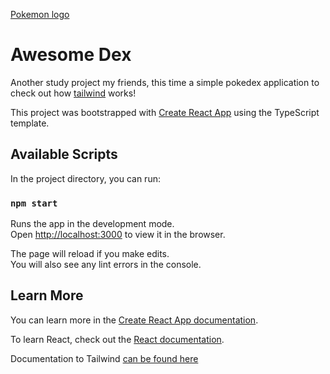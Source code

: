 [Pokemon logo](./src/assets/pokemonlogo.png)

# Awesome Dex

Another study project my friends, this time a simple pokedex application to check out how [tailwind](https://tailwindcss.com/) works!

This project was bootstrapped with [Create React App](https://github.com/facebook/create-react-app) using the TypeScript template.

## Available Scripts

In the project directory, you can run:

### `npm start`

Runs the app in the development mode.\
Open [http://localhost:3000](http://localhost:3000) to view it in the browser.

The page will reload if you make edits.\
You will also see any lint errors in the console.

## Learn More

You can learn more in the [Create React App documentation](https://facebook.github.io/create-react-app/docs/getting-started).

To learn React, check out the [React documentation](https://reactjs.org/).

Documentation to Tailwind [can be found here](https://tailwindcss.com/docs/installation)
